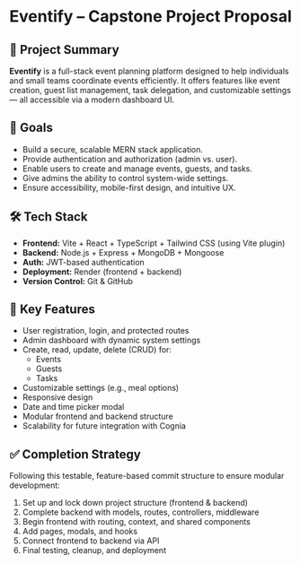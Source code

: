 # Eventify – Capstone Project Proposal

## 🧠 Project Summary

**Eventify** is a full-stack event planning platform designed to help individuals and small teams coordinate events efficiently. It offers features like event creation, guest list management, task delegation, and customizable settings — all accessible via a modern dashboard UI.

## 🎯 Goals

- Build a secure, scalable MERN stack application.
- Provide authentication and authorization (admin vs. user).
- Enable users to create and manage events, guests, and tasks.
- Give admins the ability to control system-wide settings.
- Ensure accessibility, mobile-first design, and intuitive UX.

## 🛠️ Tech Stack

- **Frontend:** Vite + React + TypeScript + Tailwind CSS (using Vite plugin)
- **Backend:** Node.js + Express + MongoDB + Mongoose
- **Auth:** JWT-based authentication
- **Deployment:** Render (frontend + backend)
- **Version Control:** Git & GitHub

## 🧩 Key Features

- User registration, login, and protected routes
- Admin dashboard with dynamic system settings
- Create, read, update, delete (CRUD) for:
  - Events
  - Guests
  - Tasks
- Customizable settings (e.g., meal options)
- Responsive design
- Date and time picker modal
- Modular frontend and backend structure
- Scalability for future integration with Cognia

## ✅ Completion Strategy

Following this testable, feature-based commit structure to ensure modular development:

1. Set up and lock down project structure (frontend & backend)
2. Complete backend with models, routes, controllers, middleware
3. Begin frontend with routing, context, and shared components
4. Add pages, modals, and hooks
5. Connect frontend to backend via API
6. Final testing, cleanup, and deployment